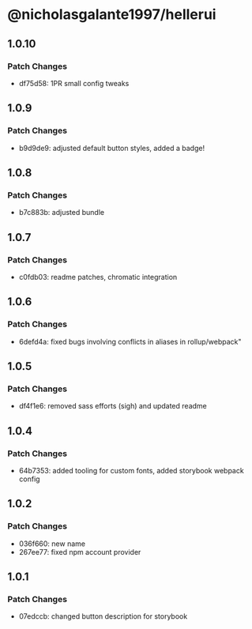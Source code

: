 # @nicholasgalante1997/hellerui

## 1.0.10

### Patch Changes

- df75d58: 1PR small config tweaks

## 1.0.9

### Patch Changes

- b9d9de9: adjusted default button styles, added a badge!

## 1.0.8

### Patch Changes

- b7c883b: adjusted bundle

## 1.0.7

### Patch Changes

- c0fdb03: readme patches, chromatic integration

## 1.0.6

### Patch Changes

- 6defd4a: fixed bugs involving conflicts in aliases in rollup/webpack"

## 1.0.5

### Patch Changes

- df4f1e6: removed sass efforts (sigh) and updated readme

## 1.0.4

### Patch Changes

- 64b7353: added tooling for custom fonts, added storybook webpack config

## 1.0.2

### Patch Changes

- 036f660: new name
- 267ee77: fixed npm account provider

## 1.0.1

### Patch Changes

- 07edccb: changed button description for storybook

